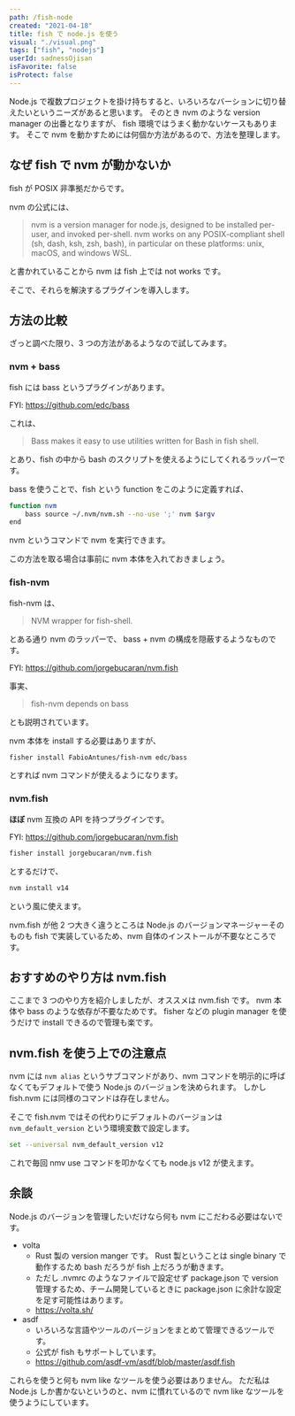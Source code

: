 ```yaml
---
path: /fish-node
created: "2021-04-18"
title: fish で node.js を使う
visual: "./visual.png"
tags: ["fish", "nodejs"]
userId: sadnessOjisan
isFavorite: false
isProtect: false
---
```


Node.js で複数プロジェクトを掛け持ちすると、いろいろなバーションに切り替えたいというニーズがあると思います。
そのとき nvm のような version manager の出番となりますが、 fish 環境ではうまく動かないケースもあります。
そこで nvm を動かすためには何個か方法があるので、方法を整理します。

## なぜ fish で nvm が動かないか

fish が POSIX 非準拠だからです。

nvm の公式には、

> nvm is a version manager for node.js, designed to be installed per-user, and invoked per-shell. nvm works on any POSIX-compliant shell (sh, dash, ksh, zsh, bash), in particular on these platforms: unix, macOS, and windows WSL.

と書かれていることから nvm は fish 上では not works です。

そこで、それらを解決するプラグインを導入します。

## 方法の比較

ざっと調べた限り、3 つの方法があるようなので試してみます。

### nvm + bass

fish には bass というプラグインがあります。

FYI: https://github.com/edc/bass

これは、

> Bass makes it easy to use utilities written for Bash in fish shell.

とあり、fish の中から bash のスクリプトを使えるようにしてくれるラッパーです。

bass を使うことで、fish という function をこのように定義すれば、

```sh
function nvm
    bass source ~/.nvm/nvm.sh --no-use ';' nvm $argv
end
```

nvm というコマンドで nvm を実行できます。

この方法を取る場合は事前に nvm 本体を入れておきましょう。

### fish-nvm

fish-nvm は、

> NVM wrapper for fish-shell.

とある通り nvm のラッパーで、 bass + nvm の構成を隠蔽するようなものです。

FYI: https://github.com/jorgebucaran/nvm.fish

事実、

> fish-nvm depends on bass

とも説明されています。

nvm 本体を install する必要はありますが、

```sh
fisher install FabioAntunes/fish-nvm edc/bass
```

とすれば nvm コマンドが使えるようになります。

### nvm.fish

**ほぼ** nvm 互換の API を持つプラグインです。

FYI: https://github.com/jorgebucaran/nvm.fish

```sh
fisher install jorgebucaran/nvm.fish
```

とするだけで、

```sh
nvm install v14
```

という風に使えます。

nvm.fish が他 2 つ大きく違うところは Node.js のバージョンマネージャーそのものも fish で実装しているため、nvm 自体のインストールが不要なところです。

## おすすめのやり方は nvm.fish

ここまで 3 つのやり方を紹介しましたが、オススメは nvm.fish です。
nvm 本体や bass のような依存が不要なためです。
fisher などの plugin manager を使うだけで install できるので管理も楽です。

## nvm.fish を使う上での注意点

nvm には `nvm alias` というサブコマンドがあり、nvm コマンドを明示的に呼ばなくてもデフォルトで使う Node.js のバージョンを決められます。
しかし fish.nvm には同様のコマンドは存在しません。

そこで fish.nvm ではその代わりにデフォルトのバージョンは`nvm_default_version` という環境変数で設定します。

```sh
set --universal nvm_default_version v12
```

これで毎回 nmv use コマンドを叩かなくても node.js v12 が使えます。

## 余談

Node.js のバージョンを管理したいだけなら何も nvm にこだわる必要はないです。

- volta
  - Rust 製の version manger です。 Rust 製ということは single binary で動作するため bash だろうが fish 上だろうが動きます。
  - ただし .nvmrc のようなファイルで設定せず package.json で version 管理するため、チーム開発しているときに package.json に余計な設定を足す可能性はあります。
  - https://volta.sh/
- asdf
  - いろいろな言語やツールのバージョンをまとめて管理できるツールです。
  - 公式が fish もサポートしています。
  - https://github.com/asdf-vm/asdf/blob/master/asdf.fish

これらを使うと何も nvm like なツールを使う必要はありません。
ただ私は Node.js しか書かないというのと、nvm に慣れているので nvm like なツールを使うようにしています。
